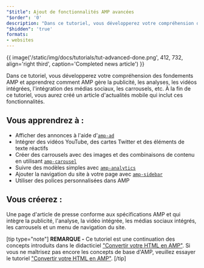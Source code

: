 ```yaml
---
"$title": Ajout de fonctionnalités AMP avancées
"$order": '0'
description: "Dans ce tutoriel, vous développerez votre compréhension des fondements AMP et apprendrez comment AMP gère la publicité, les analyses, les vidéos intégrées, l'intégration des médias sociaux, les carrousels, etc."
"$hidden": 'true'
formats:
- websites
---
```


{{ image('/static/img/docs/tutorials/tut-advanced-done.png', 412, 732, align='right third', caption='Completed news article') }}

Dans ce tutoriel, vous développerez votre compréhension des fondements AMP et apprendrez comment AMP gère la publicité, les analyses, les vidéos intégrées, l'intégration des médias sociaux, les carrousels, etc. À la fin de ce tutoriel, vous aurez créé un article d'actualités mobile qui inclut ces fonctionnalités.

## Vous apprendrez à :

- Afficher des annonces à l'aide d'[`amp-ad`](../../../../documentation/components/reference/amp-ad.md)
- Intégrer des vidéos YouTube, des cartes Twitter et des éléments de texte réactifs
- Créer des carrousels avec des images et des combinaisons de contenu en utilisant [`amp-carousel`](../../../../documentation/components/reference/amp-carousel.md)
- Suivre des modèles simples avec [`amp-analytics`](../../../../documentation/components/reference/amp-analytics.md)
- Ajouter la navigation du site à votre page avec [`amp-sidebar`](../../../../documentation/components/reference/amp-sidebar.md)
- Utiliser des polices personnalisées dans AMP

## Vous créerez :

Une page d'article de presse conforme aux spécifications AMP et qui intègre la publicité, l'analyse, la vidéo intégrée, les médias sociaux intégrés, les carrousels et un menu de navigation du site.

[tip type="note"] **REMARQUE -** Ce tutoriel est une continuation des concepts introduits dans le didacticiel ["Convertir votre HTML en AMP"](../../../../documentation/guides-and-tutorials/start/converting/index.md). Si vous ne maîtrisez pas encore les concepts de base d'AMP, veuillez essayer le tutoriel ["Convertir votre HTML en AMP"](../../../../documentation/guides-and-tutorials/start/converting/index.md). [/tip]
